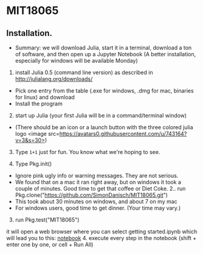 # MIT18065



## Installation.
* Summary:  we will download Julia, start it in a terminal, download a ton of software, and then open up a Jupyter Notebook
(A better installation, especially for windows will be available Monday)

1. install Julia 0.5 (command line version) as described in http://julialang.org/downloads/
  * Pick one entry from the table (.exe for windows, .dmg for mac, binaries for linux) and download
  * Install the program
2. start up Julia (your first Julia will be in a command/terminal window)
  * (There should be an icon or a launch button with the three colored julia logo <image src=https://avatars0.githubusercontent.com/u/743164?v=3&s=30>)
3. Type `1+1` just for fun.  You know what we're hoping to see.



 1. Type Pkg.init()
  * Ignore pink ugly info or warning messages. They are not serious. 
  * We found that on a mac it ran right away, but on windows it took a couple of minutes. Good time
  to get that coffee or Diet Coke.
2.. run Pkg.clone("https://github.com/SimonDanisch/MIT18065.git")
  * This took about 30 minutes on windows, and about 7 on my mac
  * For windows users, good time to get dinner. (Your time may vary.)
3. run Pkg.test("MIT18065")

it will open a web browser where you can select getting started.ipynb which will lead you to this:
[notebook](https://github.com/SimonDanisch/MIT18065/blob/master/docs/getting%20started.ipynb)
4. execute every step in the notebook (shift + enter  one by one, or cell + Run All)
